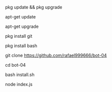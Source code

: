 pkg update && pkg upgrade

apt-get update

apt-get upgrade

pkg install git

pkg install bash

git clone https://github.com/rafael999666/bot-04

cd bot-04

bash install.sh

node index.js
